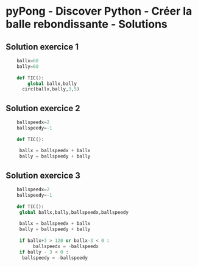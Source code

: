 # pyPong - Discover Python - Créer la balle rebondissante - Solutions

## Solution exercice 1
    
```python
    ballx=60
    bally=60
    
    def TIC():
    	global ballx,bally
      circ(ballx,bally,3,5)
```

## Solution exercice 2
    
```python
    ballspeedx=2
    ballspeedy=-1
    
    def TIC():
    
     ballx = ballspeedx + ballx
     bally = ballspeedy + bally
```

## Solution exercice 3
    
```python
    ballspeedx=2
    ballspeedy=-1
    
    def TIC():
     global ballx,bally,ballspeedx,ballspeedy
     
     ballx = ballspeedx + ballx
     bally = ballspeedy + bally
     
     if ballx+3 > 120 or ballx-3 < 0 :
    	  ballspeedx = -ballspeedx
     if bally - 3 < 0 :
      ballspeedy = -ballspeedy
```
